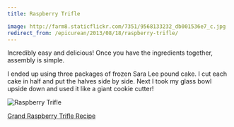 ```yaml
---
title: Raspberry Trifle

image: http://farm8.staticflickr.com/7351/9568133232_db001536e7_c.jpg
redirect_from: /epicurean/2013/08/18/raspberry-trifle/
---
```


Incredibly easy and delicious! Once you have the ingredients together, assembly is simple.

I ended up using three packages of frozen Sara Lee pound cake. I cut each cake in half and put the halves side by side. Next I took my glass bowl upside down and used it like a giant cookie cutter!

<div class="photos">
<img src="http://farm8.staticflickr.com/7351/9568133232_db001536e7_b.jpg" alt="Raspberry Trifle">
</div>

[Grand Raspberry Trifle Recipe](http://www.marthastewart.com/318066/grand-raspberry-trifle)
